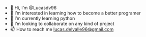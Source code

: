 - 👋 Hi, I’m @Lucasdv96
- 👀 I’m interested in learning how to become a better programer
- 🌱 I’m currently learning python
- 💞️ I’m looking to collaborate on any kind of project
- 📫 How to reach me
lucas.delvalle96@gmail.com

<!---
Lucasdv96/Lucasdv96 is a ✨ special ✨ repository because its `README.md` (this file) appears on your GitHub profile.
You can click the Preview link to take a look at your changes.
--->
